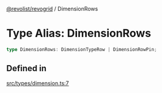 [@revolist/revogrid](README.md) / DimensionRows

# Type Alias: DimensionRows

```ts
type DimensionRows: DimensionTypeRow | DimensionRowPin;
```

## Defined in

[src/types/dimension.ts:7](https://github.com/revolist/revogrid/blob/c4e80f786890231c76aca88d327b090657d3fbb9/src/types/dimension.ts#L7)
